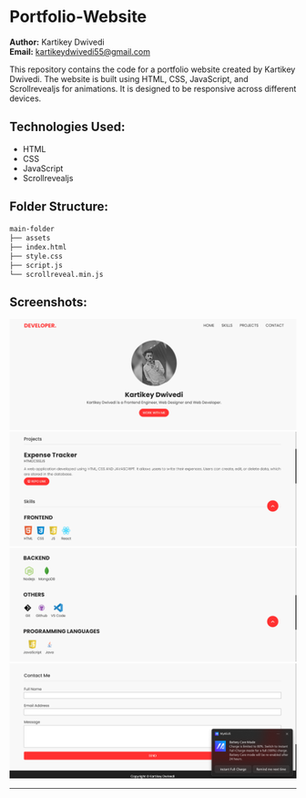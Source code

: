 # Portfolio-Website

**Author:** Kartikey Dwivedi  
**Email:** kartikeydwivedi55@gmail.com  

This repository contains the code for a portfolio website created by Kartikey Dwivedi. The website is built using HTML, CSS, JavaScript, and Scrollrevealjs for animations. It is designed to be responsive across different devices.

## Technologies Used:
- HTML
- CSS
- JavaScript
- Scrollrevealjs

## Folder Structure:
```
main-folder
├── assets
├── index.html
├── style.css
├── script.js
└── scrollreveal.min.js
```

## Screenshots:

![portfolio screenshot-1](https://github.com/KartikeyyDwivedi/Personal-Portfolio-Website-Code-Alpha/blob/main/assets/Screenshot%202024-05-14%20134105.png?raw=true)
![portfolio screenshot-2](https://github.com/KartikeyyDwivedi/Personal-Portfolio-Website-Code-Alpha/blob/main/assets/Screenshot%202024-05-14%20134121.png?raw=true)
![portfolio screenshot-3](https://github.com/KartikeyyDwivedi/Personal-Portfolio-Website-Code-Alpha/blob/main/assets/Screenshot%202024-05-14%20134136.png?raw=true)
![portfolio screenshot-4](https://github.com/KartikeyyDwivedi/Personal-Portfolio-Website-Code-Alpha/blob/main/assets/Screenshot%202024-05-14%20134150.png?raw=true)

---
